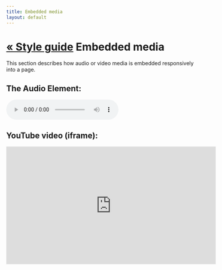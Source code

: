 ```yaml
---
title: Embedded media
layout: default
---
```

<div class="toc">
	<h1><span><a href="../style-guide.html"> &laquo; Style guide</a></span>
	Embedded media</h1>
</div>
<div class="description">
	<p>This section describes how audio or video media is embedded responsively into a page.</p>
</div>
<h2>The Audio Element:</h2>
<audio controls>
	<source src="http://www.w3schools.com/tags/horse.ogg" type="audio/ogg" />
	<source src="http://www.w3schools.com/tags/horse.mp3" type="audio/mpeg" />
	Your browser does not support the audio element.
</audio>

<h2>YouTube video (iframe):</h2>
<div class="video-container">
	<iframe width="560" height="315" src="http://www.youtube.com/embed/72uEkAWifyo?rel=0" frameborder="0" allowfullscreen></iframe>
</div>
